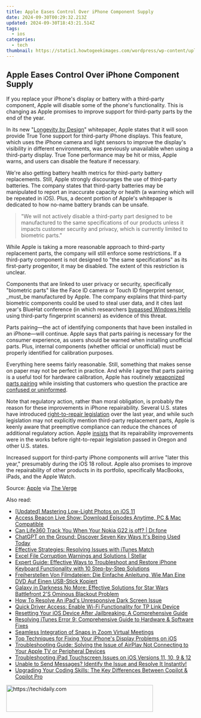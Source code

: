 ```yaml
---
title: Apple Eases Control Over iPhone Component Supply
date: 2024-09-30T00:29:32.213Z
updated: 2024-09-30T18:43:21.514Z
tags:
  - ios
categories:
  - tech
thumbnail: https://static1.howtogeekimages.com/wordpress/wp-content/uploads/2024/06/52422415722_9d846c78fe_o.jpg
---
```


## Apple Eases Control Over iPhone Component Supply

If you replace your iPhone's display or battery with a third-party component, Apple will disable some of the phone's functionality. This is changing as Apple promises to improve support for third-party parts by the end of the year.

 In its new "[Longevity by Design](https://support.apple.com/content/dam/edam/applecare/images/en%5FUS/otherassets/programs/Longevity%5Fby%5FDesign.pdf)" whitepaper, Apple states that it will soon provide True Tone support for third-party iPhone displays. This feature, which uses the iPhone camera and light sensors to improve the display's visibility in different environments, was previously unavailable when using a third-party display. True Tone performance may be hit or miss, Apple warns, and users can disable the feature if necessary.

 We're also getting battery health metrics for third-party battery replacements. Still, Apple strongly discourages the use of third-party batteries. The company states that third-party batteries may be manipulated to report an inaccurate capacity or health (a warning which will be repeated in iOS). Plus, a decent portion of Apple's whitepaper is dedicated to how no-name battery brands can be unsafe.

> "We will not actively disable a third-party part designed to be manufactured to the same specifications of our products unless it impacts customer security and privacy, which is currently limited to biometric parts."

 While Apple is taking a more reasonable approach to third-party replacement parts, the company will still enforce some restrictions. If a third-party component is not designed to "the same specifications" as its first-party progenitor, it may be disabled. The extent of this restriction is unclear.

 Components that are linked to user privacy or security, specifically "biometric parts" like the Face ID camera or Touch ID fingerprint sensor, _must_be manufactured by Apple. The company explains that third-party biometric components could be used to steal user data, and it cites last year's BlueHat conference (in which researchers [bypassed Windows Hello](https://hardware-help.techidaily.com/get-the-newest-realtek-device-driver-software-for-windows-11-systems/) using third-party fingerprint scanners) as evidence of this threat.

 Parts pairing—the act of identifying components that have been installed in an iPhone—will continue. Apple says that parts pairing is necessary for the consumer experience, as users should be warned when installing unofficial parts. Plus, internal components (whether official or unofficial) must be properly identified for calibration purposes.

 Everything here seems fairly reasonable. Still, something that makes sense on paper may not be perfect in practice. And while I agree that parts pairing is a useful tool for hardware calibration, Apple has routinely [weaponized parts pairing](https://www.ifixit.com/News/69320/how-parts-pairing-kills-independent-repair) while insisting that customers who question the practice are [confused or uninformed](https://www.imore.com/iphone/iphone-parts-pairing-doesnt-block-third-party-parts-from-working-apple-hardware-chief-argues-as-he-defends-the-controversial-process).

 Note that regulatory action, rather than moral obligation, is probably the reason for these improvements in iPhone repairability. Several U.S. states have introduced [right-to-repair legislation](https://network-issues.techidaily.com/quick-fix-for-win11-screen-glitches/) over the last year, and while such legislation may not explicitly mention third-party replacement parts, Apple is keenly aware that preemptive compliance can reduce the chances of additional regulatory action. Apple [insists](https://techcrunch.com/2024/04/11/apple-opens-access-to-used-iphone-components-for-repair/) that its repairability improvements were in the works before right-to-repair legislation passed in Oregon and other U.S. states.

 Increased support for third-party iPhone components will arrive "later this year," presumably during the iOS 18 rollout. Apple also promises to improve the repairability of other products in its portfolio, specifically MacBooks, iPads, and the Apple Watch.

 Source: [Apple](https://support.apple.com/content/dam/edam/applecare/images/en%5FUS/otherassets/programs/Longevity%5Fby%5FDesign.pdf) via [The Verge](https://www.theverge.com/2024/6/26/24186429/apple-iphone-batteries-displays-batteries-third-party-true-tone-metrics)

<ins class="adsbygoogle"
     style="display:block"
     data-ad-format="autorelaxed"
     data-ad-client="ca-pub-7571918770474297"
     data-ad-slot="1223367746"></ins>

<ins class="adsbygoogle"
     style="display:block"
     data-ad-client="ca-pub-7571918770474297"
     data-ad-slot="8358498916"
     data-ad-format="auto"
     data-full-width-responsive="true"></ins>

<span class="atpl-alsoreadstyle">Also read:</span>
<div><ul>
<li><a href="https://extra-skills.techidaily.com/updated-mastering-low-light-photos-on-ios-11/"><u>[Updated] Mastering Low-Light Photos on iOS 11</u></a></li>
<li><a href="https://win-advanced.techidaily.com/access-beacon-live-show-download-episodes-anytime-pc-and-mac-compatible/"><u>Access Beacon Live Show: Download Episodes Anytime, PC & Mac Compatible</u></a></li>
<li><a href="https://fake-location.techidaily.com/can-life360-track-you-when-your-nokia-g22-is-off-drfone-by-drfone-virtual-android/"><u>Can Life360 Track You When Your Nokia G22 is off? | Dr.fone</u></a></li>
<li><a href="https://tech-hub.techidaily.com/chatgpt-on-the-ground-discover-seven-key-ways-its-being-used-today/"><u>ChatGPT on the Ground: Discover Seven Key Ways It's Being Used Today</u></a></li>
<li><a href="https://os-tips.techidaily.com/effective-strategies-resolving-issues-with-itunes-match/"><u>Effective Strategies: Resolving Issues with iTunes Match</u></a></li>
<li><a href="https://phone-solutions.techidaily.com/excel-file-corruption-warnings-and-solutions-stellar-by-stellar-guide/"><u>Excel File Corruption Warnings and Solutions | Stellar</u></a></li>
<li><a href="https://os-tips.techidaily.com/expert-guide-effective-ways-to-troubleshoot-and-restore-iphone-keyboard-functionality-with-10-step-by-step-solutions/"><u>Expert Guide: Effective Ways to Troubleshoot and Restore iPhone Keyboard Functionality with 10 Step-by-Step Solutions</u></a></li>
<li><a href="https://techtrends.techidaily.com/freiherstellen-von-filmdateien-die-einfache-anleitung-wie-man-eine-dvd-auf-einen-usb-stick-kopiert/"><u>Freiherstellen Von Filmdateien: Die Einfache Anleitung, Wie Man Eine DVD Auf Einen USB-Stick Kopiert</u></a></li>
<li><a href="https://win-answers.techidaily.com/galaxy-in-darkness-no-more-effective-solutions-for-star-wars-battlefront-2s-ominous-blackout-problem/"><u>Galaxy in Darkness No More: Effective Solutions for Star Wars Battlefront 2'S Ominous Blackout Problem</u></a></li>
<li><a href="https://os-tips.techidaily.com/how-to-resolve-an-ipads-unresponsive-dark-screen-issue/"><u>How To Resolve An iPad's Unresponsive Dark Screen Issue</u></a></li>
<li><a href="https://driver-install.techidaily.com/quick-driver-access-enable-wi-fi-functionality-for-tp-link-device/"><u>Quick Driver Access: Enable Wi-Fi Functionality for TP Link Device</u></a></li>
<li><a href="https://os-tips.techidaily.com/resetting-your-ios-device-after-jailbreaking-a-comprehensive-guide/"><u>Resetting Your iOS Device After Jailbreaking: A Comprehensive Guide</u></a></li>
<li><a href="https://os-tips.techidaily.com/resolving-itunes-error-9-comprehensive-guide-to-hardware-and-software-fixes/"><u>Resolving iTunes Error 9: Comprehensive Guide to Hardware & Software Fixes</u></a></li>
<li><a href="https://video-screen-grab.techidaily.com/seamless-integration-of-snaps-in-zoom-virtual-meetings/"><u>Seamless Integration of Snaps in Zoom Virtual Meetings</u></a></li>
<li><a href="https://os-tips.techidaily.com/top-techniques-for-fixing-your-iphones-display-problems-on-ios/"><u>Top Techniques for Fixing Your iPhone's Display Problems on iOS</u></a></li>
<li><a href="https://os-tips.techidaily.com/troubleshooting-guide-solving-the-issue-of-airplay-not-connecting-to-your-apple-tv-or-peripheral-devices/"><u>Troubleshooting Guide: Solving the Issue of AirPlay Not Connecting to Your Apple TV or Peripheral Devices</u></a></li>
<li><a href="https://os-tips.techidaily.com/troubleshooting-ipad-touchscreen-issues-on-ios-versions-11-10-9-and-12/"><u>Troubleshooting iPad Touchscreen Issues on iOS Versions 11, 10, 9 & 12</u></a></li>
<li><a href="https://os-tips.techidaily.com/unable-to-send-messages-identify-the-issue-and-resolve-it-instantly/"><u>Unable to Send Messages? Identify the Issue and Resolve It Instantly!</u></a></li>
<li><a href="https://tech-hub.techidaily.com/upgrading-your-coding-skills-the-key-differences-between-copilot-and-copilot-pro/"><u>Upgrading Your Coding Skills: The Key Differences Between Copilot & Copilot Pro</u></a></li>
</ul></div>

<!-- affiliate ads begin -->
<a href="https://aligracehair.sjv.io/c/5597632/2135373/19272" target="_top" id="2135373">
  <img src="//a.impactradius-go.com/display-ad/19272-2135373" border="0" alt="https://techidaily.com" width="392" height="72"/>
</a>
<img height="0" width="0" src="https://aligracehair.sjv.io/i/5597632/2135373/19272" style="position:absolute;visibility:hidden;" border="0" />
<!-- affiliate ads end -->

